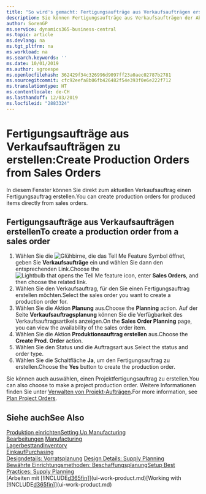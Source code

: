```yaml
---
title: "So wird's gemacht: Fertigungsaufträge aus Verkaufsaufträgen erstellen | Microsoft Docs"
description: Sie können Fertigungsaufträge aus Verkaufsaufträgen der Abteilung Vertrieb und Marketing erstellen.
author: SorenGP
ms.service: dynamics365-business-central
ms.topic: article
ms.devlang: na
ms.tgt_pltfrm: na
ms.workload: na
ms.search.keywords: ''
ms.date: 10/01/2019
ms.author: sgroespe
ms.openlocfilehash: 362429f34c326996d9097ff23a0aec02787b2781
ms.sourcegitcommit: cfc92eefa8b06fb426482f54e393f0e6e222f712
ms.translationtype: HT
ms.contentlocale: de-CH
ms.lasthandoff: 12/03/2019
ms.locfileid: "2883324"
---
```

# <a name="create-production-orders-from-sales-orders"></a><span data-ttu-id="cee31-103">Fertigungsaufträge aus Verkaufsaufträgen zu erstellen:</span><span class="sxs-lookup"><span data-stu-id="cee31-103">Create Production Orders from Sales Orders</span></span>
<span data-ttu-id="cee31-104">In diesem Fenster können Sie direkt zum aktuellen Verkaufsauftrag einen Fertigungsauftrag erstellen.</span><span class="sxs-lookup"><span data-stu-id="cee31-104">You can create production orders for produced items directly from sales orders.</span></span>  

## <a name="to-create-a-production-order-from-a-sales-order"></a><span data-ttu-id="cee31-105">Fertigungsaufträge aus Verkaufsaufträgen erstellen</span><span class="sxs-lookup"><span data-stu-id="cee31-105">To create a production order from a sales order</span></span>  

1.  <span data-ttu-id="cee31-106">Wählen Sie die ![Glühbirne, die das Tell Me Feature](media/ui-search/search_small.png "Tell Me-Funktion") Symbol öffnet, geben Sie **Verkaufsaufträge** ein und wählen Sie dann den entsprechenden Link.</span><span class="sxs-lookup"><span data-stu-id="cee31-106">Choose the ![Lightbulb that opens the Tell Me feature](media/ui-search/search_small.png "Tell me what you want to do") icon, enter **Sales Orders**, and then choose the related link.</span></span>  
2.  <span data-ttu-id="cee31-107">Wählen Sie den Verkaufsauftrag, für den Sie einen Fertigungsauftrag erstellen möchten.</span><span class="sxs-lookup"><span data-stu-id="cee31-107">Select the sales order you want to create a production order for.</span></span>  
3.  <span data-ttu-id="cee31-108">Wählen Sie die Aktion **Planung** aus.</span><span class="sxs-lookup"><span data-stu-id="cee31-108">Choose the **Planning** action.</span></span> <span data-ttu-id="cee31-109">Auf der Seite **Verkaufsauftragsplanung** können Sie die Verfügbarkeit des Verkaufsauftragsartikels anzeigen.</span><span class="sxs-lookup"><span data-stu-id="cee31-109">On the **Sales Order Planning** page, you can view the availability of the sales order item.</span></span>  
4.  <span data-ttu-id="cee31-110">Wählen Sie die Aktion **Produktionsauftrag erstellen** aus.</span><span class="sxs-lookup"><span data-stu-id="cee31-110">Choose the **Create Prod. Order** action.</span></span>  
5.  <span data-ttu-id="cee31-111">Wählen Sie den Status und die Auftragsart aus.</span><span class="sxs-lookup"><span data-stu-id="cee31-111">Select the status and order type.</span></span>  
6.  <span data-ttu-id="cee31-112">Wählen Sie die Schaltfläche **Ja**, um den Fertigungsauftrag zu erstellen.</span><span class="sxs-lookup"><span data-stu-id="cee31-112">Choose the **Yes** button to create the production order.</span></span>

<span data-ttu-id="cee31-113">Sie können auch auswählen, einen Projektfertigungsauftrag zu erstellen.</span><span class="sxs-lookup"><span data-stu-id="cee31-113">You can also choose to make a project production order.</span></span> <span data-ttu-id="cee31-114">Weitere Informationen finden Sie unter [Verwalten von Projekt-Aufträgen](production-how-to-plan-project-orders.md).</span><span class="sxs-lookup"><span data-stu-id="cee31-114">For more information, see [Plan Project Orders](production-how-to-plan-project-orders.md).</span></span>   

## <a name="see-also"></a><span data-ttu-id="cee31-115">Siehe auch</span><span class="sxs-lookup"><span data-stu-id="cee31-115">See Also</span></span>  
[<span data-ttu-id="cee31-116">Produktion einrichten</span><span class="sxs-lookup"><span data-stu-id="cee31-116">Setting Up Manufacturing</span></span>](production-configure-production-processes.md)  
<span data-ttu-id="cee31-117">[Bearbeitungen](production-manage-manufacturing.md)  </span><span class="sxs-lookup"><span data-stu-id="cee31-117">[Manufacturing](production-manage-manufacturing.md)  </span></span>  
[<span data-ttu-id="cee31-118">Lagerbesttand</span><span class="sxs-lookup"><span data-stu-id="cee31-118">Inventory</span></span>](inventory-manage-inventory.md)  
[<span data-ttu-id="cee31-119">Einkauf</span><span class="sxs-lookup"><span data-stu-id="cee31-119">Purchasing</span></span>](purchasing-manage-purchasing.md)  
<span data-ttu-id="cee31-120">[Designdetails: Vorratsplanung](design-details-supply-planning.md) </span><span class="sxs-lookup"><span data-stu-id="cee31-120">[Design Details: Supply Planning](design-details-supply-planning.md) </span></span>  
[<span data-ttu-id="cee31-121">Bewährte Einrichtungsmethoden: Beschaffungsplanung</span><span class="sxs-lookup"><span data-stu-id="cee31-121">Setup Best Practices: Supply Planning</span></span>](setup-best-practices-supply-planning.md)  
<span data-ttu-id="cee31-122">[Arbeiten mit [!INCLUDE[d365fin](includes/d365fin_md.md)]](ui-work-product.md)</span><span class="sxs-lookup"><span data-stu-id="cee31-122">[Working with [!INCLUDE[d365fin](includes/d365fin_md.md)]](ui-work-product.md)</span></span>
